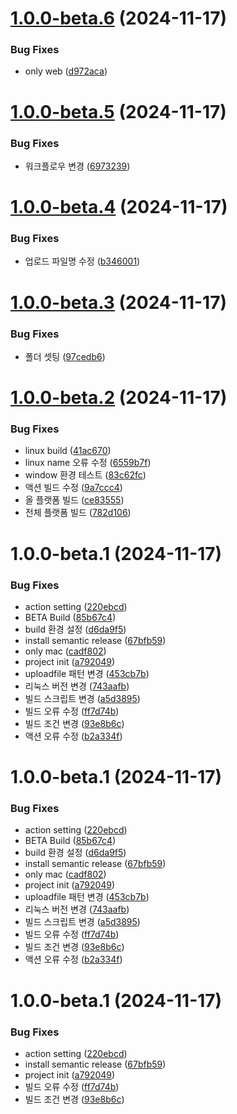 # [1.0.0-beta.6](https://github.com/jl917/eApp/compare/v1.0.0-beta.5...v1.0.0-beta.6) (2024-11-17)


### Bug Fixes

* only web ([d972aca](https://github.com/jl917/eApp/commit/d972aca273be90923675e3365ad1ab70f94fa734))

# [1.0.0-beta.5](https://github.com/jl917/eApp/compare/v1.0.0-beta.4...v1.0.0-beta.5) (2024-11-17)


### Bug Fixes

* 워크플로우 변경 ([6973239](https://github.com/jl917/eApp/commit/6973239d58d99e73f49069369061cb2dc9685ec8))

# [1.0.0-beta.4](https://github.com/jl917/eApp/compare/v1.0.0-beta.3...v1.0.0-beta.4) (2024-11-17)


### Bug Fixes

* 업로드 파일명 수정 ([b346001](https://github.com/jl917/eApp/commit/b34600159350ad48bdecb4cd3d3b0e1166b2b0ad))

# [1.0.0-beta.3](https://github.com/jl917/eApp/compare/v1.0.0-beta.2...v1.0.0-beta.3) (2024-11-17)


### Bug Fixes

* 폴더 셋팅 ([97cedb6](https://github.com/jl917/eApp/commit/97cedb6b5fe42f4dd0825a6e755dfa25aac0176d))

# [1.0.0-beta.2](https://github.com/jl917/eApp/compare/v1.0.0-beta.1...v1.0.0-beta.2) (2024-11-17)


### Bug Fixes

* linux build ([41ac670](https://github.com/jl917/eApp/commit/41ac6705570c265e196c0509657e8ff9f2736aea))
* linux name 오류 수정 ([6559b7f](https://github.com/jl917/eApp/commit/6559b7fe2ee423bc2035383a3d952e9e3e12677f))
* window 환경 테스트 ([83c62fc](https://github.com/jl917/eApp/commit/83c62fcc970ca2e884865f74447d3a4dd80193db))
* 액션 빌드 수정 ([9a7ccc4](https://github.com/jl917/eApp/commit/9a7ccc4d78919c96e58a474f14a18b1fb5def063))
* 올 플랫폼 빌드 ([ce83555](https://github.com/jl917/eApp/commit/ce83555a02882f14840455ebec6cbc8118e1ec94))
* 전체 플랫폼 빌드 ([782d106](https://github.com/jl917/eApp/commit/782d106739934c59b184e78fbc9c83a0324e678f))

# 1.0.0-beta.1 (2024-11-17)


### Bug Fixes

* action setting ([220ebcd](https://github.com/jl917/eApp/commit/220ebcdd7a9f16e7d2e10b4f8b63c7729e0a17cb))
* BETA Build ([85b67c4](https://github.com/jl917/eApp/commit/85b67c41fe14c6854ccc25bf5f98eb59cb7fc69e))
* build 환경 설정 ([d6da9f5](https://github.com/jl917/eApp/commit/d6da9f50c6d56da3c30eb06373a6933bc7cf60fe))
* install semantic release ([67bfb59](https://github.com/jl917/eApp/commit/67bfb59c623d38eff90fe62f53ace85da8a9bf8f))
* only mac ([cadf802](https://github.com/jl917/eApp/commit/cadf80264ea52522da21288d212b1d8200384139))
* project init ([a792049](https://github.com/jl917/eApp/commit/a792049db2d13517986aad14618fa3cd6d03983e))
* uploadfile 패턴 변경 ([453cb7b](https://github.com/jl917/eApp/commit/453cb7b1e408b251bfd97bd2282092dd19b2a609))
* 리눅스 버전 변경 ([743aafb](https://github.com/jl917/eApp/commit/743aafb4537e5854b4244cc5f054bb9d01a103ab))
* 빌드 스크립트 변경 ([a5d3895](https://github.com/jl917/eApp/commit/a5d3895163d9c5ff6da75999443804a9c5954a26))
* 빌드 오류 수정 ([ff7d74b](https://github.com/jl917/eApp/commit/ff7d74be8428ec85d63bfb537c470ec82c11601d))
* 빌드 조건 변경 ([93e8b6c](https://github.com/jl917/eApp/commit/93e8b6c40bbeb1d857deffe26f29792e45841b3c))
* 액션 오류 수정 ([b2a334f](https://github.com/jl917/eApp/commit/b2a334f9943f43e420c9852c639daf5dccdbd7c2))

# 1.0.0-beta.1 (2024-11-17)


### Bug Fixes

* action setting ([220ebcd](https://github.com/jl917/eApp/commit/220ebcdd7a9f16e7d2e10b4f8b63c7729e0a17cb))
* BETA Build ([85b67c4](https://github.com/jl917/eApp/commit/85b67c41fe14c6854ccc25bf5f98eb59cb7fc69e))
* build 환경 설정 ([d6da9f5](https://github.com/jl917/eApp/commit/d6da9f50c6d56da3c30eb06373a6933bc7cf60fe))
* install semantic release ([67bfb59](https://github.com/jl917/eApp/commit/67bfb59c623d38eff90fe62f53ace85da8a9bf8f))
* only mac ([cadf802](https://github.com/jl917/eApp/commit/cadf80264ea52522da21288d212b1d8200384139))
* project init ([a792049](https://github.com/jl917/eApp/commit/a792049db2d13517986aad14618fa3cd6d03983e))
* uploadfile 패턴 변경 ([453cb7b](https://github.com/jl917/eApp/commit/453cb7b1e408b251bfd97bd2282092dd19b2a609))
* 리눅스 버전 변경 ([743aafb](https://github.com/jl917/eApp/commit/743aafb4537e5854b4244cc5f054bb9d01a103ab))
* 빌드 스크립트 변경 ([a5d3895](https://github.com/jl917/eApp/commit/a5d3895163d9c5ff6da75999443804a9c5954a26))
* 빌드 오류 수정 ([ff7d74b](https://github.com/jl917/eApp/commit/ff7d74be8428ec85d63bfb537c470ec82c11601d))
* 빌드 조건 변경 ([93e8b6c](https://github.com/jl917/eApp/commit/93e8b6c40bbeb1d857deffe26f29792e45841b3c))
* 액션 오류 수정 ([b2a334f](https://github.com/jl917/eApp/commit/b2a334f9943f43e420c9852c639daf5dccdbd7c2))

# 1.0.0-beta.1 (2024-11-17)


### Bug Fixes

* action setting ([220ebcd](https://github.com/jl917/eApp/commit/220ebcdd7a9f16e7d2e10b4f8b63c7729e0a17cb))
* install semantic release ([67bfb59](https://github.com/jl917/eApp/commit/67bfb59c623d38eff90fe62f53ace85da8a9bf8f))
* project init ([a792049](https://github.com/jl917/eApp/commit/a792049db2d13517986aad14618fa3cd6d03983e))
* 빌드 오류 수정 ([ff7d74b](https://github.com/jl917/eApp/commit/ff7d74be8428ec85d63bfb537c470ec82c11601d))
* 빌드 조건 변경 ([93e8b6c](https://github.com/jl917/eApp/commit/93e8b6c40bbeb1d857deffe26f29792e45841b3c))
